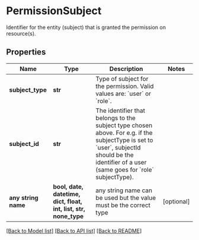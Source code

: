 # PermissionSubject

Identifier for the entity (subject) that is granted the permission on resource(s).

## Properties
Name | Type | Description | Notes
------------ | ------------- | ------------- | -------------
**subject_type** | **str** | Type of subject for the permission. Valid values are: &#x60;user&#x60; or &#x60;role&#x60;. | 
**subject_id** | **str** | The identifier that belongs to the subject type chosen above. For e.g. if the subjectType is set to &#x60;user&#x60;, subjectId should be the identifier of a user (same goes for &#x60;role&#x60; subjectType). | 
**any string name** | **bool, date, datetime, dict, float, int, list, str, none_type** | any string name can be used but the value must be the correct type | [optional]

[[Back to Model list]](../README.md#documentation-for-models) [[Back to API list]](../README.md#documentation-for-api-endpoints) [[Back to README]](../README.md)


